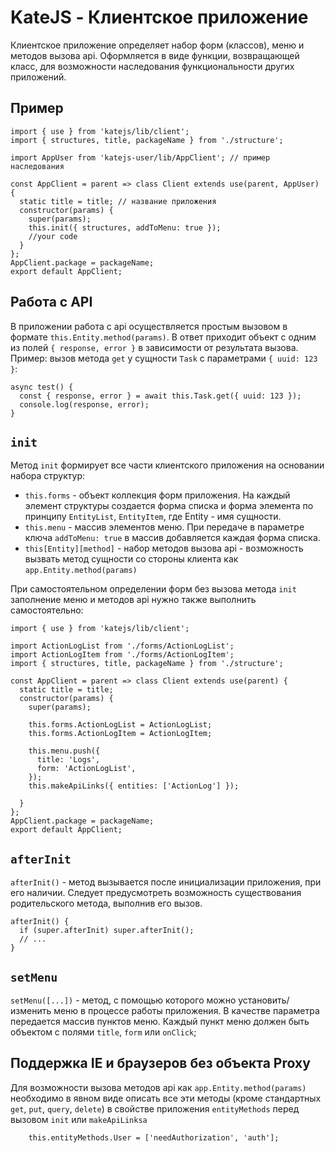 # KateJS - Клиентское приложение

Клиентское приложение определяет набор форм (классов), меню и методов
вызова api.
Оформляется в виде функции, возвращающей класс, для возможности
наследования функциональности других приложений.

## Пример
````
import { use } from 'katejs/lib/client';
import { structures, title, packageName } from './structure';

import AppUser from 'katejs-user/lib/AppClient'; // пример наследования

const AppClient = parent => class Client extends use(parent, AppUser) {
  static title = title; // название приложения
  constructor(params) {
    super(params);
    this.init({ structures, addToMenu: true }); 
    //your code
  }
};
AppClient.package = packageName;
export default AppClient;
````
## Работа с API

В приложении работа с api осуществляется простым вызовом в формате `this.Entity.method(params)`. В ответ приходит объект с одним из полей `{ response, error }` в зависимости
от результата вызова.
Пример: вызов метода `get` у сущности `Task` с параметрами `{ uuid: 123 }`:
````
async test() {
  const { response, error } = await this.Task.get({ uuid: 123 });
  console.log(response, error);
}
````

## `init`

Метод `init` формирует все части клиентского приложения на основании набора структур:
- `this.forms` - объект коллекция форм приложения. 
На каждый элемент структуры создается форма списка и форма элемента по принципу `EntityList`, `EntityItem`, где Entity - имя сущности.
- `this.menu` - массив элементов меню. 
При передаче в параметре ключа `addToMenu: true` в массив добавляется каждая форма списка.
- `this[Entity][method]` - набор методов вызова api - возможность вызвать метод сущности со стороны клиента как `app.Entity.method(params)`

При самостоятельном определении форм без вызова метода `init` заполнение меню и методов api нужно также выполнить самостоятельно:

````
import { use } from 'katejs/lib/client';

import ActionLogList from './forms/ActionLogList';
import ActionLogItem from './forms/ActionLogItem';
import { structures, title, packageName } from './structure';

const AppClient = parent => class Client extends use(parent) {
  static title = title;
  constructor(params) {
    super(params);

    this.forms.ActionLogList = ActionLogList;
    this.forms.ActionLogItem = ActionLogItem;

    this.menu.push({
      title: 'Logs',
      form: 'ActionLogList',
    });
    this.makeApiLinks({ entities: ['ActionLog'] });

  }
};
AppClient.package = packageName;
export default AppClient;
````

## `afterInit`
`afterInit()` - метод вызывается после инициализации приложения, при его наличии.
Следует предусмотреть возможность существования родительского метода, выполнив его вызов.
````
afterInit() {
  if (super.afterInit) super.afterInit();
  // ...
}
````
## `setMenu`
`setMenu([...])` - метод, с помощью которого можно установить/изменить меню в процессе
работы приложения. В качестве параметра передается массив пунктов меню.
Каждый пункт меню должен быть объектом с полями `title`, `form` или `onClick`;

## Поддержка IE и браузеров без объекта Proxy
Для возможности вызова методов api как `app.Entity.method(params)` необходимо
в явном виде описать все эти методы (кроме стандартных `get`, `put`, `query`, `delete`) 
в свойстве приложения `entityMethods` перед вызовом `init` или `makeApiLinksa`
````
    this.entityMethods.User = ['needAuthorization', 'auth'];
````